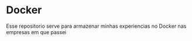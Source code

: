 # Docker
Esse repositorio serve para armazenar minhas experiencias no Docker nas empresas em que passei
